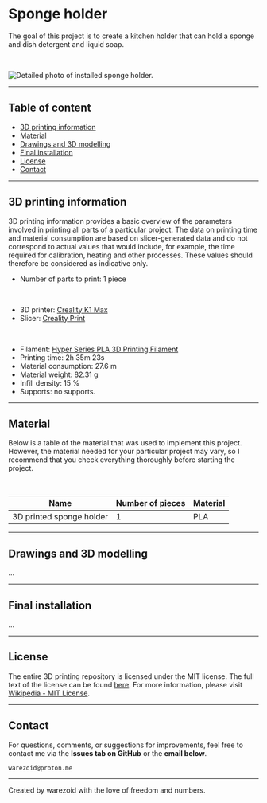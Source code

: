 # Sponge holder
The goal of this project is to create a kitchen holder that can hold a sponge and dish detergent and liquid soap.

<br>

![Detailed photo of installed sponge holder.](./)

---





## Table of content
- [3D printing information](#3d-printing-information)
- [Material](#material)
- [Drawings and 3D modelling](#drawings-and-3d-modelling)
- [Final installation](#final-installation)
- [License](#license)
- [Contact](#contact)

---





## 3D printing information
3D printing information provides a basic overview of the parameters involved in printing all parts of a particular project. The data on printing time and material consumption are based on slicer-generated data and do not correspond to actual values that would include, for example, the time required for calibration, heating and other processes. These values should therefore be considered as indicative only.

- Number of parts to print: 1 piece

<br>

- 3D printer: [Creality K1 Max](https://www.creality.com/products/creality-k1-max-3d-printer)
- Slicer: [Creality Print](https://www.creality.com/pages/download-software)

<br>

- Filament: [Hyper Series PLA 3D Printing Filament](https://store.creality.com/products/hyper-series-pla-3d-printing-filament-1kg?variant=ac30eff6-e5c1-4d4c-a694-8ecff7ebeec8)
- Printing time: 2h 35m 23s
- Material consumption: 27.6 m
- Material weight: 82.31 g
- Infill density: 15 %
- Supports: no supports.

---





## Material
Below is a table of the material that was used to implement this project. However, the material needed for your particular project may vary, so I recommend that you check everything thoroughly before starting the project.

<br>

| Name | Number of pieces | Material
|-----------|-----------|-----------|
| 3D printed sponge holder | 1 | PLA |

---





## Drawings and 3D modelling
...

---





## Final installation
...

---





## License
The entire 3D printing repository is licensed under the MIT license. The full text of the license can be found [here](../../LICENSE.md). For more information, please visit [Wikipedia - MIT License](https://en.wikipedia.org/wiki/MIT_License).

---





## Contact
For questions, comments, or suggestions for improvements, feel free to contact me via the **Issues tab on GitHub** or the **email below**.

```
warezoid@proton.me
```

---





Created by warezoid with the love of freedom and numbers.